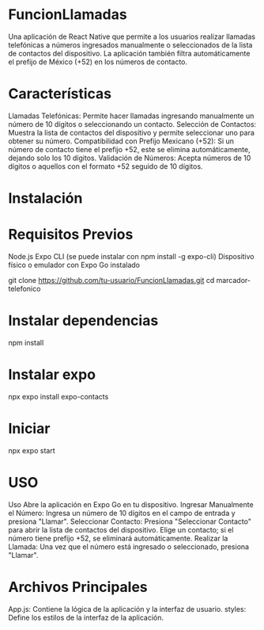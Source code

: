 # FuncionLlamadas
Una aplicación de React Native que permite a los usuarios realizar llamadas telefónicas a números ingresados manualmente o seleccionados de la lista de contactos del dispositivo. La aplicación también filtra automáticamente el prefijo de México (+52) en los números de contacto.

# Características
Llamadas Telefónicas: Permite hacer llamadas ingresando manualmente un número de 10 dígitos o seleccionando un contacto.
Selección de Contactos: Muestra la lista de contactos del dispositivo y permite seleccionar uno para obtener su número.
Compatibilidad con Prefijo Mexicano (+52): Si un número de contacto tiene el prefijo +52, este se elimina automáticamente, dejando solo los 10 dígitos.
Validación de Números: Acepta números de 10 dígitos o aquellos con el formato +52 seguido de 10 dígitos.

# Instalación
   # Requisitos Previos
Node.js
Expo CLI (se puede instalar con npm install -g expo-cli)
Dispositivo físico o emulador con Expo Go instalado

git clone https://github.com/tu-usuario/FuncionLlamadas.git
cd marcador-telefonico

# Instalar dependencias
 npm install

 # Instalar expo
 npx expo install expo-contacts

# Iniciar 
npx expo start

# USO
Uso
Abre la aplicación en Expo Go en tu dispositivo.
Ingresar Manualmente el Número:
Ingresa un número de 10 dígitos en el campo de entrada y presiona "Llamar".
Seleccionar Contacto:
Presiona "Seleccionar Contacto" para abrir la lista de contactos del dispositivo.
Elige un contacto; si el número tiene prefijo +52, se eliminará automáticamente.
Realizar la Llamada:
Una vez que el número está ingresado o seleccionado, presiona "Llamar".

# Archivos Principales
App.js: Contiene la lógica de la aplicación y la interfaz de usuario.
styles: Define los estilos de la interfaz de la aplicación.

